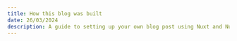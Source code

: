 ```yaml
---
title: How this blog was built
date: 26/03/2024
description: A guide to setting up your own blog post using Nuxt and Nuxt Content
---
```


